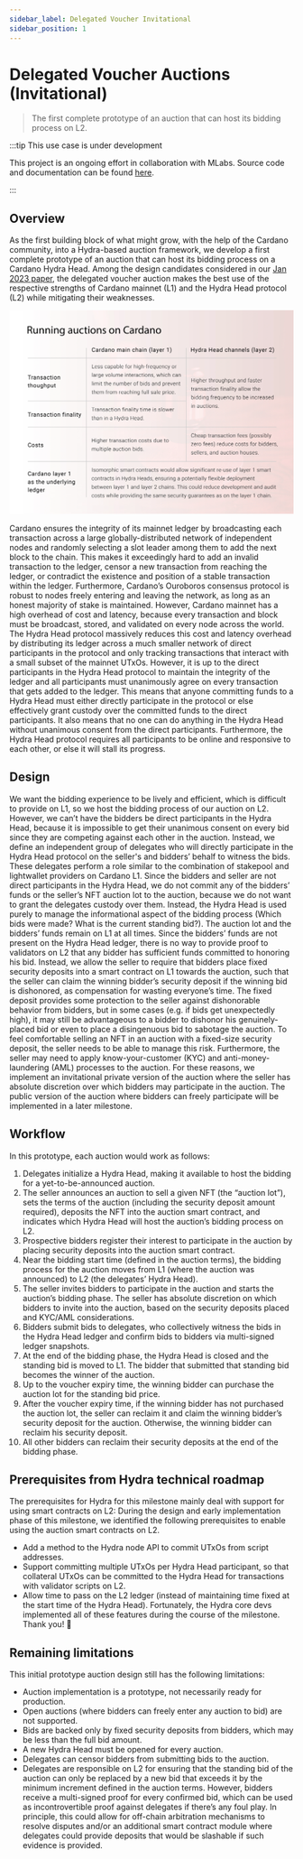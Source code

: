 ```yaml
---
sidebar_label: Delegated Voucher Invitational
sidebar_position: 1
---
```


# Delegated Voucher Auctions (Invitational)

> The first complete prototype of an auction that can host its bidding process on L2.

:::tip This use case is under development

This project is an ongoing effort in collaboration with MLabs. Source code and documentation can be found [here](https://github.com/mlabs-haskell/hydra-auction).

:::

## Overview

As the first building block of what might grow, with the help of the Cardano community, into a Hydra-based auction framework, we develop a first complete prototype of an auction that can host its bidding process on a Cardano Hydra Head. Among the design candidates considered in our [Jan 2023 paper](https://iohk.io/en/blog/posts/2023/01/20/implementing-auction-projects-using-hydra/), the delegated voucher auction makes the best use of the respective strengths of Cardano mainnet (L1) and the Hydra Head protocol (L2) while mitigating their weaknesses.

![](./running-auctions-on-cardano.png)

Cardano ensures the integrity of its mainnet ledger by broadcasting each transaction across a large globally-distributed network of independent nodes and randomly selecting a slot leader among them to add the next block to the chain. This makes it exceedingly hard to add an invalid transaction to the ledger, censor a new transaction from reaching the ledger, or contradict the existence and position of a stable transaction within the ledger. Furthermore, Cardano’s Ouroboros consensus protocol is robust to nodes freely entering and leaving the network, as long as an honest majority of stake is maintained. However, Cardano mainnet has a high overhead of cost and latency, because every transaction and block must be broadcast, stored, and validated on every node across the world.
The Hydra Head protocol massively reduces this cost and latency overhead by distributing its ledger across a much smaller network of direct participants in the protocol and only tracking transactions that interact with a small subset of the mainnet UTxOs. However, it is up to the direct participants in the Hydra Head protocol to maintain the integrity of the ledger and all participants must unanimously agree on every transaction that gets added to the ledger. This means that anyone committing funds to a Hydra Head must either directly participate in the protocol or else effectively grant custody over the committed funds to the direct participants. It also means that no one can do anything in the Hydra Head without unanimous consent from the direct participants. Furthermore, the Hydra Head protocol requires all participants to be online and responsive to each other, or else it will stall its progress.

## Design

We want the bidding experience to be lively and efficient, which is difficult to provide on L1, so we host the bidding process of our auction on L2. However, we can’t have the bidders be direct participants in the Hydra Head, because it is impossible to get their unanimous consent on every bid since they are competing against each other in the auction.
Instead, we define an independent group of delegates who will directly participate in the Hydra Head protocol on the seller's and bidders’ behalf to witness the bids. These delegates perform a role similar to the combination of stakepool and lightwallet providers on Cardano L1.
Since the bidders and seller are not direct participants in the Hydra Head, we do not commit any of the bidders’ funds or the seller’s NFT auction lot to the auction, because we do not want to grant the delegates custody over them. Instead, the Hydra Head is used purely to manage the informational aspect of the bidding process (Which bids were made? What is the current standing bid?). The auction lot and the bidders’ funds remain on L1 at all times.
Since the bidders’ funds are not present on the Hydra Head ledger, there is no way to provide proof to validators on L2 that any bidder has sufficient funds committed to honoring his bid. Instead, we allow the seller to require that bidders place fixed security deposits into a smart contract on L1 towards the auction, such that the seller can claim the winning bidder’s security deposit if the winning bid is dishonored, as compensation for wasting everyone’s time.
The fixed deposit provides some protection to the seller against dishonorable behavior from bidders, but in some cases (e.g. if bids get unexpectedly high), it may still be advantageous to a bidder to dishonor his genuinely-placed bid or even to place a disingenuous bid to sabotage the auction. To feel comfortable selling an NFT in an auction with a fixed-size security deposit, the seller needs to be able to manage this risk. Furthermore, the seller may need to apply know-your-customer (KYC) and anti-money-laundering (AML) processes to the auction.
For these reasons, we implement an invitational private version of the auction where the seller has absolute discretion over which bidders may participate in the auction. The public version of the auction where bidders can freely participate will be implemented in a later milestone.

## Workflow

In this prototype, each auction would work as follows:

1. Delegates initialize a Hydra Head, making it available to host the bidding for a yet-to-be-announced auction.
2. The seller announces an auction to sell a given NFT (the “auction lot”), sets the terms of the auction (including the security deposit amount required), deposits the NFT into the auction smart contract, and indicates which Hydra Head will host the auction’s bidding process on L2.
3. Prospective bidders register their interest to participate in the auction by placing security deposits into the auction smart contract.
4. Near the bidding start time (defined in the auction terms), the bidding process for the auction moves from L1 (where the auction was announced) to L2 (the delegates’ Hydra Head).
5. The seller invites bidders to participate in the auction and starts the auction’s bidding phase. The seller has absolute discretion on which bidders to invite into the auction, based on the security deposits placed and KYC/AML considerations.
6. Bidders submit bids to delegates, who collectively witness the bids in the Hydra Head ledger and confirm bids to bidders via multi-signed ledger snapshots.
7. At the end of the bidding phase, the Hydra Head is closed and the standing bid is moved to L1. The bidder that submitted that standing bid becomes the winner of the auction.
8. Up to the voucher expiry time, the winning bidder can purchase the auction lot for the standing bid price.
9. After the voucher expiry time, if the winning bidder has not purchased the auction lot, the seller can reclaim it and claim the winning bidder’s security deposit for the auction. Otherwise, the winning bidder can reclaim his security deposit.
10. All other bidders can reclaim their security deposits at the end of the bidding phase.

## Prerequisites from Hydra technical roadmap

The prerequisites for Hydra for this milestone mainly deal with support for using smart contracts on L2:
During the design and early implementation phase of this milestone, we identified the following prerequisites to enable using the auction smart contracts on L2.

- Add a method to the Hydra node API to commit UTxOs from script addresses.
- Support committing multiple UTxOs per Hydra Head participant, so that collateral UTxOs can be committed to the Hydra Head for transactions with validator scripts on L2.
- Allow time to pass on the L2 ledger (instead of maintaining time fixed at the start time of the Hydra Head).
  Fortunately, the Hydra core devs implemented all of these features during the course of the milestone. Thank you! 🚀

## Remaining limitations

This initial prototype auction design still has the following limitations:

- Auction implementation is a prototype, not necessarily ready for production.
- Open auctions (where bidders can freely enter any auction to bid) are not supported.
- Bids are backed only by fixed security deposits from bidders, which may be less than the full bid amount.
- A new Hydra Head must be opened for every auction.
- Delegates can censor bidders from submitting bids to the auction.
- Delegates are responsible on L2 for ensuring that the standing bid of the auction can only be replaced by a new bid that exceeds it by the minimum increment defined in the auction terms. However, bidders receive a multi-signed proof for every confirmed bid, which can be used as incontrovertible proof against delegates if there’s any foul play. In principle, this could allow for off-chain arbitration mechanisms to resolve disputes and/or an additional smart contract module where delegates could provide deposits that would be slashable if such evidence is provided.
